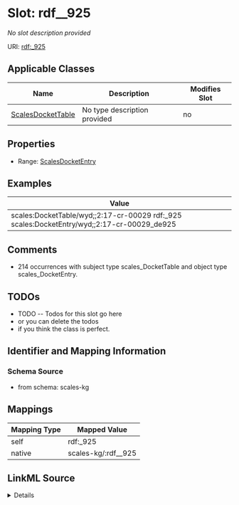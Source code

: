 

# Slot: rdf__925


_No slot description provided_





URI: [rdf:_925](http://www.w3.org/1999/02/22-rdf-syntax-ns#_925)



<!-- no inheritance hierarchy -->





## Applicable Classes

| Name | Description | Modifies Slot |
| --- | --- | --- |
| [ScalesDocketTable](../classes/ScalesDocketTable.md) | No type description provided |  no  |







## Properties

* Range: [ScalesDocketEntry](../classes/ScalesDocketEntry.md)






## Examples

| Value |
| --- |
| scales:DocketTable/wyd;;2:17-cr-00029 rdf:_925 scales:DocketEntry/wyd;;2:17-cr-00029_de925 |

## Comments

* 214 occurrences with subject type scales_DocketTable and object type scales_DocketEntry.

## TODOs

* TODO -- Todos for this slot go here
* or you can delete the todos
* if you think the class is perfect.

## Identifier and Mapping Information







### Schema Source


* from schema: scales-kg




## Mappings

| Mapping Type | Mapped Value |
| ---  | ---  |
| self | rdf:_925 |
| native | scales-kg/:rdf__925 |




## LinkML Source

<details>
```yaml
name: rdf__925
description: No slot description provided
todos:
- TODO -- Todos for this slot go here
- or you can delete the todos
- if you think the class is perfect.
comments:
- 214 occurrences with subject type scales_DocketTable and object type scales_DocketEntry.
examples:
- value: scales:DocketTable/wyd;;2:17-cr-00029 rdf:_925 scales:DocketEntry/wyd;;2:17-cr-00029_de925
from_schema: scales-kg
rank: 1000
slot_uri: rdf:_925
alias: rdf__925
domain_of:
- scales_DocketTable
range: scales_DocketEntry

```
</details>
